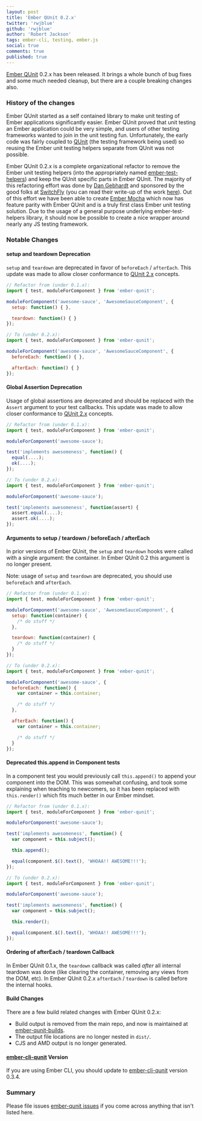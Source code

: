 ```yaml
---
layout: post
title: 'Ember QUnit 0.2.x'
twitter: 'rwjblue'
github: 'rwjblue'
author: 'Robert Jackson'
tags: ember-cli, testing, ember.js
social: true
comments: true
published: true
---
```


[Ember QUnit](https://github.com/rwjblue/ember-qunit) 0.2.x has been released. It brings a whole bunch of bug fixes and some much needed cleanup, but there are a couple breaking changes also.

### History of the changes

Ember QUnit started as a self contained library to make unit testing of Ember applications significantly easier. Ember QUnit proved that unit testing an Ember application could be very simple, and users of other testing frameworks wanted to join in the unit testing fun.  Unfortunately, the early code was fairly coupled to [QUnit](http://qunitjs.com) (the testing framework being used) so reusing the Ember unit testing helpers separate from QUnit was not possible.

Ember QUnit 0.2.x is a complete organizational refactor to remove the Ember unit testing helpers (into the appropriately named [ember-test-helpers](https://github.com/switchfly/ember-test-helpers)) and keep the QUnit specific parts in Ember QUnit. The majority of this refactoring effort was done by [Dan Gebhardt](https://twitter.com/dgeb) and sponsored by the good folks at [SwitchFly](www.switchfly.com) (you can read their write-up of the work [here](http://blog.switchfly.com/2014/11/Refactoring-Ember-Testing-for-Mocha)). Out of this effort we have been able to create [Ember Mocha](https://github.com/switchfly/ember-mocha) which now has feature parity with Ember QUnit and is a truly first class Ember unit testing solution. Due to the usage of a general purpose underlying ember-test-helpers library, it should now be possible to create a nice wrapper around nearly any JS testing framework.

### Notable Changes

#### setup and teardown Deprecation

`setup` and `teardown` are deprecated in favor of `beforeEach` / `afterEach`. This update was made to allow closer conformance to [QUnit 2.x](http://qunitjs.com/upgrade-guide-2.x/) concepts.

```javascript
// Refactor from (under 0.1.x):
import { test, moduleForComponent } from 'ember-qunit';

moduleForComponent('awesome-sauce', 'AwesomeSauceComponent', {
  setup: function() { },

  teardown: function() { }
});

// To (under 0.2.x):
import { test, moduleForComponent } from 'ember-qunit';

moduleForComponent('awesome-sauce', 'AwesomeSauceComponent', {
  beforeEach: function() { },

  afterEach: function() { }
});
```

#### Global Assertion Deprecation

Usage of global assertions are deprecated and should be replaced with the `Assert` argument to your test callbacks. This update was made to allow closer conformance to [QUnit 2.x](http://qunitjs.com/upgrade-guide-2.x/) concepts.


```javascript
// Refactor from (under 0.1.x):
import { test, moduleForComponent } from 'ember-qunit';

moduleForComponent('awesome-sauce');

test('implements awesomeness', function() {
  equal(....);
  ok(....);
});

// To (under 0.2.x):
import { test, moduleForComponent } from 'ember-qunit';

moduleForComponent('awesome-sauce');

test('implements awesomeness', function(assert) {
  assert.equal(....);
  assert.ok(....);
});
```

#### Arguments to setup / teardown / beforeEach / afterEach

In prior versions of Ember QUnit, the `setup` and `teardown` hooks were called with a single argument: the container. In Ember QUnit 0.2 this argument is no longer present.

Note: usage of `setup` and `teardown` are deprecated, you should use `beforeEach` and `afterEach`.


```javascript
// Refactor from (under 0.1.x):
import { test, moduleForComponent } from 'ember-qunit';

moduleForComponent('awesome-sauce', 'AwesomeSauceComponent', {
  setup: function(container) {
    /* do stuff */
  },

  teardown: function(container) {
    /* do stuff */
  }
});

// To (under 0.2.x):
import { test, moduleForComponent } from 'ember-qunit';

moduleForComponent('awesome-sauce', {
  beforeEach: function() {
    var container = this.container;

    /* do stuff */
  },

  afterEach: function() {
    var container = this.container;

    /* do stuff */
  }
});
```

#### Deprecated this.append in Component tests

In a component test you would previously call `this.append()` to append your component into the DOM.  This was somewhat confusing, and took some explaining when teaching to newcomers, so it has been replaced with `this.render()` which fits much better in our Ember mindset.


```javascript
// Refactor from (under 0.1.x):
import { test, moduleForComponent } from 'ember-qunit';

moduleForComponent('awesome-sauce');

test('implements awesomeness', function() {
  var component = this.subject();

  this.append();

  equal(component.$().text(), 'WHOAA!! AWESOME!!!');
});

// To (under 0.2.x):
import { test, moduleForComponent } from 'ember-qunit';

moduleForComponent('awesome-sauce');

test('implements awesomeness', function() {
  var component = this.subject();

  this.render();

  equal(component.$().text(), 'WHOAA!! AWESOME!!!');
});
```

#### Ordering of afterEach / teardown Callback

In Ember QUnit 0.1.x, the `teardown` callback was called *after* all internal teardown was done (like clearing the container, removing any views from the DOM, etc).  In Ember QUnit 0.2.x `afterEach` / `teardown` is called before the internal hooks.

#### Build Changes

There are a few build related changes with Ember QUnit 0.2.x:

* Build output is removed from the main repo, and now is maintained at [ember-qunit-builds](https://github.com/rwjblue/ember-qunit-builds).
* The output file locations are no longer nested in `dist/`.
* CJS and AMD output is no longer generated.

#### [ember-cli-qunit](https://github.com/ember-cli/ember-cli-qunit) Version

If you are using Ember CLI, you should update to [ember-cli-qunit](https://github.com/ember-cli/ember-cli-qunit) version 0.3.4.

### Summary

Please file issues [ember-qunit issues](https://github.com/rwjblue/ember-qunit/issues) if you come across anything that isn't listed here.

